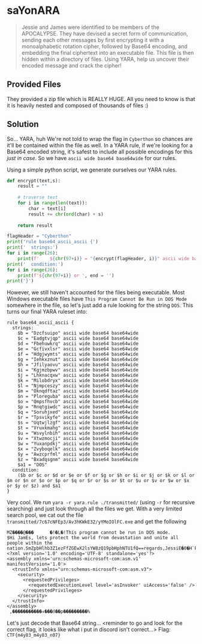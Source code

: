 # saYonARA
> Jessie and James were identified to be members of the APOCALYPSE.
> They have devised a secret form of communication, sending each other messages by first encrypting it with a monoalphabetic rotation cipher, followed by Base64 encoding, and embedding the final ciphertext into an executable file.
> This file is then hidden within a directory of files. Using YARA, help us uncover their encoded message and crack the cipher!
## Provided Files
They provided a zip file which is REALLY HUGE. All you need to know is that it is heavily nested and composed of thousands of files :)
## Solution
So... YARA, huh
We're not told to wrap the flag in `Cyberthon` so chances are it'll be contained within the file as well.
In a YARA rule, if we're looking for a Base64 encoded string, it's safest to include all possible encodings for this _just in case_.
So we have `ascii wide base64 base64wide` for our rules.

Using a simple python script, we generate ourselves our YARA rules.
```py
def encrypt(text,s):
    result = ""
 
    # traverse text
    for i in range(len(text)):
        char = text[i]
        result += chr(ord(char) + s)
 
    return result

flagHeader = "Cyberthon"
print('rule base64_ascii_ascii {')
print('  strings:')
for i in range(26):
    print(f'    ${chr(97+i)} = "{encrypt(flagHeader, i)}" ascii wide base64 base64wide')
print('  condition:')
for i in range(26):
    print(f'${chr(97+i)} or ', end = '')
print('}')
```
However, we still haven't accounted for the files being executable. Most Windows executable files have `This Program Cannot Be Run in DOS Mode` somewhere in the file, so let's just add a rule looking for the string `DOS`.
This turns our final YARA ruleset into:
```
rule base64_ascii_ascii {
  strings:
    $b = "Dzcfsuipo" ascii wide base64 base64wide
    $c = "Eadgtvjqp" ascii wide base64 base64wide
    $d = "Fbehuwkrq" ascii wide base64 base64wide
    $e = "Gcfivxlsr" ascii wide base64 base64wide
    $f = "Hdgjwymts" ascii wide base64 base64wide
    $g = "Iehkxznut" ascii wide base64 base64wide
    $h = "Jfilyaovu" ascii wide base64 base64wide
    $i = "Kgjmzbpwv" ascii wide base64 base64wide
    $j = "Lhknacqxw" ascii wide base64 base64wide
    $k = "Milobdryx" ascii wide base64 base64wide
    $l = "Njmpceszy" ascii wide base64 base64wide
    $m = "Oknqdftaz" ascii wide base64 base64wide
    $n = "Ploreguba" ascii wide base64 base64wide
    $o = "Qmpsfhvcb" ascii wide base64 base64wide
    $p = "Rnqtgiwdc" ascii wide base64 base64wide
    $q = "Soruhjxed" ascii wide base64 base64wide
    $r = "Tpsvikyfe" ascii wide base64 base64wide
    $s = "Uqtwjlzgf" ascii wide base64 base64wide
    $t = "Vruxkmahg" ascii wide base64 base64wide
    $u = "Wsvylnbih" ascii wide base64 base64wide
    $v = "Xtwzmocji" ascii wide base64 base64wide
    $w = "Yuxanpdkj" ascii wide base64 base64wide
    $x = "Zvyboqelk" ascii wide base64 base64wide
    $y = "Awzcprfml" ascii wide base64 base64wide
    $z = "Bxadqsgnm" ascii wide base64 base64wide
    $a1 = "DOS"
  condition:
    ($b or $c or $d or $e or $f or $g or $h or $i or $j or $k or $l or $m or $n or $o or $p or $q or $r or $s or $t or $u or $v or $w or $x or $y or $z) and $a1
}
```
Very cool. We run `yara -r yara.rule ./transmitted/` (using `-r` for recursive searching) and just look through all the files we get.
With a very limited search pool, we cat out the file `transmitted/7c67cNFEp3/Av3hKWkE32/yYMoIOlFC.exe` and get the following
```
MZ����@���      �!�L�!This program cannot be run in DOS mode.
$Hi JamEs, lets protect the world from devastation and unite all people within the nation.SmZpbHlhb3Z1ezFfZGEwX2lsYW8zQ19pbHphNTU1fQ==regards,JessiE�0�H`P}<?xml version='1.0' encoding='UTF-8' standalone='yes'?>
<assembly xmlns='urn:schemas-microsoft-com:asm.v1' manifestVersion='1.0'>
  <trustInfo xmlns="urn:schemas-microsoft-com:asm.v3">
    <security>
      <requestedPrivileges>
        <requestedExecutionLevel level='asInvoker' uiAccess='false' />
      </requestedPrivileges>
    </security>
  </trustInfo>
</assembly>
 ,�����������ء���Ȣ��p���������%
```
Let's just decode that Base64 string...
<reminder to go and look for the correct flag, it looks like what i put in discord isn't correct...>
Flag: `CTF{m4y83_m4y83_n07}`
